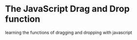 # The JavaScript Drag and Drop function
learning the functions of dragging and dropping with javascript
